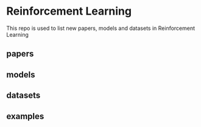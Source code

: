 # Reinforcement Learning
This repo is used to list new papers, models and datasets in Reinforcement Learning
## papers
## models
## datasets
## examples
